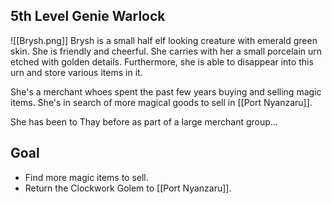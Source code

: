 ## 5th Level Genie Warlock
![[Brysh.png]]
Brysh is a small half elf looking creature with emerald green skin. She is friendly and cheerful. She carries with her a small porcelain urn etched with golden details. Furthermore, she is able to disappear into this urn and store various items in it.  

She's a merchant whoes spent the past few years buying and selling magic items. She's in search of more magical goods to sell in [[Port Nyanzaru]].

She has been to Thay before as part of a large merchant group...

## Goal
- Find more magic items to sell.
- Return the Clockwork Golem to [[Port Nyanzaru]].